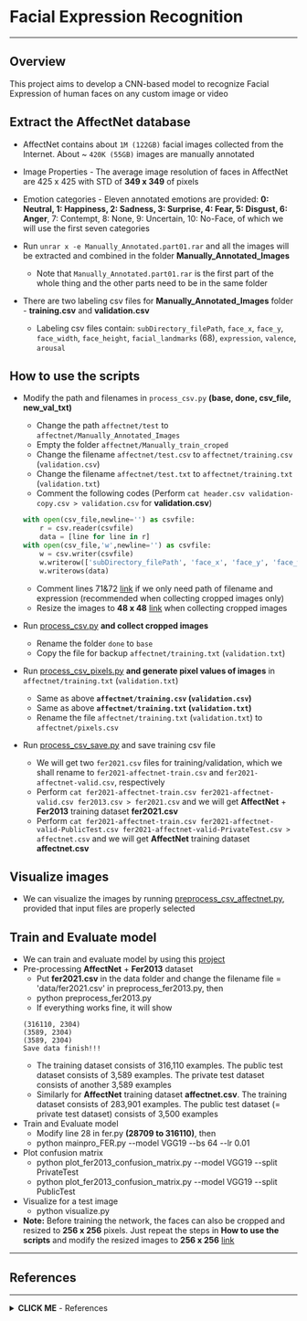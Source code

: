 # Facial Expression Recognition

---

## Overview

This project aims to develop a CNN-based model to recognize Facial Expression of human faces on any custom image or video

## Extract the AffectNet database

- AffectNet contains about `1M (122GB)` facial images collected from the Internet. About ~ `420K (55GB)` images are manually annotated
- Image Properties - The average image resolution of faces in AffectNet are 425 x 425 with STD of **349 x 349** of pixels
- Emotion categories - Eleven annotated emotions are provided: **0: Neutral, 1: Happiness, 2: Sadness, 3: Surprise, 4: Fear, 5: Disgust, 6: Anger**, 7: Contempt, 8: None, 9: Uncertain, 10: No-Face, of which we will use the first seven categories
- Run `unrar x -e Manually_Annotated.part01.rar` and all the images will be extracted and combined in the folder **Manually_Annotated_Images**

    - Note that `Manually_Annotated.part01.rar` is the first part of the whole thing and the other parts need to be in the same folder
- There are two labeling csv files for **Manually_Annotated_Images** folder - **training.csv** and **validation.csv**
    - Labeling csv files contain: `subDirectory_filePath`, `face_x`, `face_y`, `face_width`, `face_height`, `facial_landmarks` (68), `expression`, `valence`, `arousal`

## How to use the scripts

- Modify the path and filenames in `process_csv.py` **(base, done, csv_file, new_val_txt)**

    - Change the path  `affectnet/test` to `affectnet/Manually_Annotated_Images`
    - Empty the folder `affectnet/Manually_train_croped`
    - Change the filename `affectnet/test.csv` to `affectnet/training.csv` (`validation.csv`)
    - Change the filename `affectnet/test.txt` to `affectnet/training.txt` (`validation.txt`)
    - Comment the following codes (Perform `cat header.csv validation-copy.csv > validation.csv` for **validation.csv**)
    ```python
    with open(csv_file,newline='') as csvfile:
        r = csv.reader(csvfile)
        data = [line for line in r]
    with open(csv_file,'w',newline='') as csvfile:
        w = csv.writer(csvfile)
        w.writerow(['subDirectory_filePath', 'face_x', 'face_y', 'face_width', 'face_height', 'facial_landmarks', 'expression', 'valence', 'arousal'])
        w.writerows(data)
    ```
    - Comment lines 71&72 [link](https://github.com/chenghanc/Emotion2/blob/main/process_csv.py#L71-L72) if we only need path of filename and expression (recommended when collecting cropped images only)
    - Resize the images to **48 x 48** [link](https://github.com/chenghanc/Emotion2/blob/main/process_csv.py#L80) when collecting cropped images

- Run [process_csv.py](https://github.com/chenghanc/Emotion2/blob/main/process_csv.py) **and collect cropped images**
    - Rename the folder `done` to `base`
    - Copy the file for backup `affectnet/training.txt` (`validation.txt`)
- Run [process_csv_pixels.py](https://github.com/chenghanc/Emotion2/blob/main/process_csv_pixels.py) **and generate pixel values of images** in `affectnet/training.txt` (`validation.txt`)
    - Same as above **`affectnet/training.csv` (`validation.csv`)**
    - Same as above **`affectnet/training.txt` (`validation.txt`)**
    - Rename the file `affectnet/training.txt` (`validation.txt`) to `affectnet/pixels.csv`

- Run [process_csv_save.py](https://github.com/chenghanc/Emotion2/blob/main/process_csv_save.py) and save training csv file
    - We will get two `fer2021.csv` files for training/validation, which we shall rename to `fer2021-affectnet-train.csv` and `fer2021-affectnet-valid.csv`, respectively
    - Perform `cat fer2021-affectnet-train.csv fer2021-affectnet-valid.csv fer2013.csv > fer2021.csv` and we will get **AffectNet** + **Fer2013** training dataset **fer2021.csv**
    - Perform `cat fer2021-affectnet-train.csv fer2021-affectnet-valid-PublicTest.csv fer2021-affectnet-valid-PrivateTest.csv > affectnet.csv` and we will get **AffectNet** training dataset **affectnet.csv**

## Visualize images

- We can visualize the images by running [preprocess_csv_affectnet.py](https://github.com/chenghanc/Emotion2/blob/main/preprocess_csv_affectnet.py), provided that input files are properly selected

## Train and Evaluate model

- We can train and evaluate model by using this [project](https://github.com/chenghanc/Facial-Expression-Recognition.Pytorch)
- Pre-processing **AffectNet** + **Fer2013** dataset
    - Put **fer2021.csv** in the data folder and change the filename file = 'data/fer2021.csv' in preprocess_fer2013.py, then
    - python preprocess_fer2013.py
    - If everything works fine, it will show
    ```
    (316110, 2304)
    (3589, 2304)
    (3589, 2304)
    Save data finish!!!
    ```
    - The training dataset consists of 316,110 examples. The public test dataset consists of 3,589 examples. The private test dataset consists of another 3,589 examples
    - Similarly for **AffectNet** training dataset **affectnet.csv**. The training dataset consists of 283,901 examples. The public test dataset (= private test dataset) consists of 3,500 examples
- Train and Evaluate model
    - Modify line 28 in fer.py **(28709 to 316110)**, then
    - python mainpro_FER.py --model VGG19 --bs 64 --lr 0.01
- Plot confusion matrix
    - python plot_fer2013_confusion_matrix.py --model VGG19 --split PrivateTest
    - python plot_fer2013_confusion_matrix.py --model VGG19 --split PublicTest
- Visualize for a test image
    - python visualize.py
- **Note:** Before training the network, the faces can also be cropped and resized to **256 x 256** pixels. Just repeat the steps in **How to use the scripts** and modify the resized images to **256 x 256** [link](https://github.com/chenghanc/Emotion2/blob/main/process_csv.py#L80)

---

## References

---

<details><summary><b>CLICK ME</b> - References</summary>

- [AffectNet database](http://mohammadmahoor.com/affectnet/)
- [process-AffectNet-csv](https://github.com/yangyuke001/process-AffectNet-csv)
- [FER2013](https://github.com/elzawie/FER2013)
- [Facial-Expression-Recognition.Pytorch](https://github.com/WuJie1010/Facial-Expression-Recognition.Pytorch)
- [Facial Expressions](https://github.com/nikhil-salodkar/facial_expression)
- [DTAN](https://github.com/HayeonLee/DTAN-ICCV15-pytorch)

</details>
